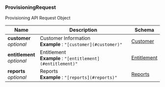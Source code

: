 
<a name="provisioningrequest"></a>
### ProvisioningRequest
Provisioning API Request Object


|Name|Description|Schema|
|---|---|---|
|**customer**  <br>*optional*|Customer Information  <br>**Example** : `"[customer](#customer)"`|[Customer](Customer.md#customer)|
|**entitlement**  <br>*optional*|Entitlement  <br>**Example** : `"[entitlement](#entitlement)"`|[Entitlement](Entitlement.md#entitlement)|
|**reports**  <br>*optional*|Reports  <br>**Example** : `"[reports](#reports)"`|[Reports](Reports.md#reports)|



